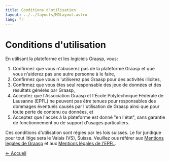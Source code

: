 ```yaml
---
title: Conditions d'utilisation
layout: ../../layouts/MDLayout.astro
lang: fr
---
```


# Conditions d'utilisation

En utilisant la plateforme et les logiciels Graasp, vous:

1. Confirmez que vous n'abuserez pas de la plateforme Graasp et que vous n'aiderez pas une autre personne à le faire,
2. Confirmez que vous n 'utiliserez pas Graasp pour des activités illicites,
3. Confirmez que vous êtes seul responsable des jeux de données et des résultats générés par Graasp,
4. Acceptez que l'Association Graasp et l'École Polytechnique Fédérale de Lausanne (EPFL) ne peuvent pas être tenues pour responsables des dommages éventuels causés par l'utilisation de Graasp ainsi que pour toute perte de contenu ou données, et
5. Acceptez que l'accès à la plateforme est donné "en l'état", sans garantie de fonctionnement ou de support d'usages particuliers.

Ces conditions d'utilisation sont régies par les lois suisses. Le for juridique pour tout litige sera le Valais (VS), Suisse. Veuillez ous référer aux [Mentions légales de Graasp](../disclaimer) et aux [Mentions légales de l'EPFL](https://www.epfl.ch/about/overview/regulations-and-guidelines/disclaimer/).

[&larr; Accueil](../)
